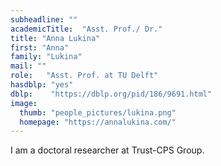 ```yaml
---
subheadline: ""
academicTitle:  "Asst. Prof./ Dr."
title: "Anna Lukina"
first: "Anna"
family: "Lukina"
mail: ""
role:   "Asst. Prof. at TU Delft"
hasdblp: "yes"
dblp:    "https://dblp.org/pid/186/9691.html"
image:
  thumb: "people_pictures/lukina.png"
  homepage: "https://annalukina.com/"
---
```


<!--more-->

I am a doctoral researcher at Trust-CPS Group.
